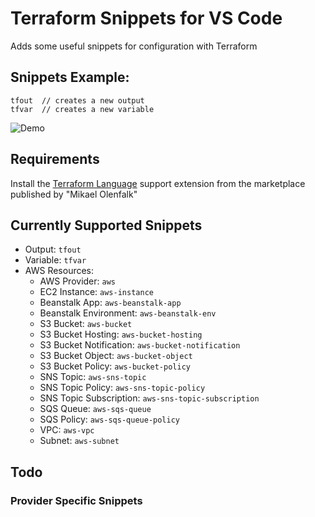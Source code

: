 # Terraform Snippets for VS Code
Adds some useful snippets for configuration with Terraform

## Snippets Example:
```
tfout  // creates a new output
tfvar  // creates a new variable
```
![Demo](http://cloud.loganarnett.com/1x0F0k3U3P3l/Screen%20Recording%202016-12-07%20at%2009.13%20AM.gif)


## Requirements

Install the [Terraform Language](https://marketplace.visualstudio.com/items?itemName=mauve.terraform) support extension from the marketplace published by "Mikael Olenfalk"

## Currently Supported Snippets
* Output: `tfout`
* Variable: `tfvar`
* AWS Resources:
    * AWS Provider: `aws`
    * EC2 Instance: `aws-instance`
    * Beanstalk App: `aws-beanstalk-app`
    * Beanstalk Environment: `aws-beanstalk-env`
    * S3 Bucket: `aws-bucket`
    * S3 Bucket Hosting: `aws-bucket-hosting`
    * S3 Bucket Notification: `aws-bucket-notification`
    * S3 Bucket Object: `aws-bucket-object`
    * S3 Bucket Policy: `aws-bucket-policy`
    * SNS Topic: `aws-sns-topic`
    * SNS Topic Policy: `aws-sns-topic-policy`
    * SNS Topic Subscription: `aws-sns-topic-subscription`
    * SQS Queue: `aws-sqs-queue`
    * SQS Policy: `aws-sqs-queue-policy`
    * VPC: `aws-vpc`
    * Subnet: `aws-subnet`

## Todo

### Provider Specific Snippets